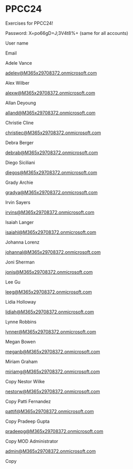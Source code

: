 # PPCC24
Exercises for PPCC24!

Password: X=po66gD=J;3V4t8%+   (same for all accounts)


User name

Email


Adele Vance

adelev@M365x29708372.onmicrosoft.com


Alex Wilber

alexw@M365x29708372.onmicrosoft.com


Allan Deyoung

alland@M365x29708372.onmicrosoft.com


Christie Cline

christiec@M365x29708372.onmicrosoft.com


Debra Berger

debrab@M365x29708372.onmicrosoft.com


Diego Siciliani

diegos@M365x29708372.onmicrosoft.com


Grady Archie

gradya@M365x29708372.onmicrosoft.com


Irvin Sayers

irvins@M365x29708372.onmicrosoft.com


Isaiah Langer

isaiahl@M365x29708372.onmicrosoft.com


Johanna Lorenz

johannal@M365x29708372.onmicrosoft.com


Joni Sherman

jonis@M365x29708372.onmicrosoft.com


Lee Gu

leeg@M365x29708372.onmicrosoft.com


Lidia Holloway

lidiah@M365x29708372.onmicrosoft.com


Lynne Robbins

lynner@M365x29708372.onmicrosoft.com


Megan Bowen

meganb@M365x29708372.onmicrosoft.com


Miriam Graham

miriamg@M365x29708372.onmicrosoft.com

 Copy
Nestor Wilke

nestorw@M365x29708372.onmicrosoft.com

 Copy
Patti Fernandez

pattif@M365x29708372.onmicrosoft.com

 Copy
Pradeep Gupta

pradeepg@M365x29708372.onmicrosoft.com

 Copy
MOD Administrator

admin@M365x29708372.onmicrosoft.com

 Copy
